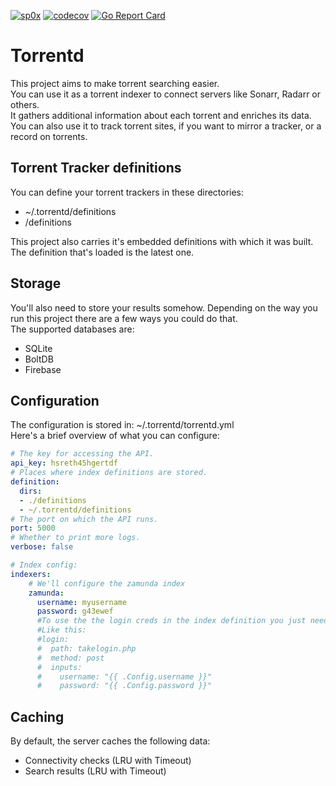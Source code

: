 [![sp0x](https://circleci.com/gh/sp0x/torrentd.svg?style=shield)](https://circleci.com/gh/sp0x/torrentd)
[![codecov](https://codecov.io/gh/sp0x/torrentd/branch/master/graph/badge.svg)](https://codecov.io/gh/sp0x/torrentd)
[![Go Report Card](https://goreportcard.com/badge/github.com/sp0x/torrentd)](https://goreportcard.com/report/github.com/sp0x/torrentd)

# Torrentd
This project aims to make torrent searching easier.  
You can use it as a torrent indexer to connect servers like Sonarr, Radarr or others.    
It gathers additional information about each torrent and enriches its data.   
You can also use it to track torrent sites, if you want to mirror a tracker, or a record on torrents.

## Torrent Tracker definitions
You can define your torrent trackers in these directories:
- ~/.torrentd/definitions
- <currentDirectory>/definitions

This project also carries it's embedded definitions with which it was built.  
The definition that's loaded is the latest one.

## Storage
You'll also need to store your results somehow. Depending on the way you run this project there are a few ways you could do that.  
The supported databases are:
 - SQLite
 - BoltDB
 - Firebase

## Configuration
The configuration is stored in: ~/.torrentd/torrentd.yml   
Here's a brief overview of what you can configure:
```yaml
# The key for accessing the API.
api_key: hsreth45hgertdf
# Places where index definitions are stored.
definition:
  dirs:
  - ./definitions
  - ~/.torrentd/definitions
# The port on which the API runs.
port: 5000
# Whether to print more logs.
verbose: false

# Index config:
indexers:
    # We'll configure the zamunda index
    zamunda:
      username: myusername
      password: g43ewef
      #To use the the login creds in the index definition you just need to use them as a template in the login block.
      #Like this:
      #login:
      #  path: takelogin.php
      #  method: post
      #  inputs:
      #    username: "{{ .Config.username }}"
      #    password: "{{ .Config.password }}" 
```

## Caching
By default, the server caches the following data:
- Connectivity checks (LRU with Timeout)
- Search results (LRU with Timeout)

